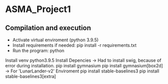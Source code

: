 # ASMA_Project1

## Compilation and execution

- Activate virtual enviroment (python 3.9.5)
- Install requirements if needed: pip install -r requirements.txt
- Run the program: python 


Install venv python3.9.5
Install Depencies -> Had to install swig, because of error during installation.
pip install gymnasium
pip install gymnasium[box2d] -> For 'LunarLander-v2' Enviroment
pip install stable-baselines3
pip install stable-baselines3[extra]
